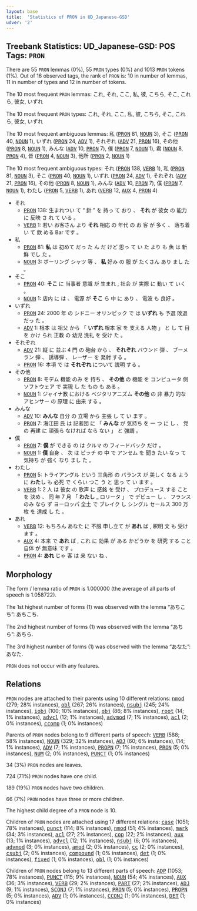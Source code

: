 ```yaml
---
layout: base
title:  'Statistics of PRON in UD_Japanese-GSD'
udver: '2'
---
```


## Treebank Statistics: UD_Japanese-GSD: POS Tags: `PRON`

There are 55 `PRON` lemmas (0%), 55 `PRON` types (0%) and 1013 `PRON` tokens (1%).
Out of 16 observed tags, the rank of `PRON` is: 10 in number of lemmas, 11 in number of types and 12 in number of tokens.

The 10 most frequent `PRON` lemmas: これ, それ, ここ, 私, 彼, こちら, そこ, これら, 彼女, いずれ

The 10 most frequent `PRON` types:  これ, それ, ここ, 私, 彼, こちら, そこ, これら, 彼女, いずれ

The 10 most frequent ambiguous lemmas: 私 (<tt><a href="ja_gsd-pos-PRON.html">PRON</a></tt> 81, <tt><a href="ja_gsd-pos-NOUN.html">NOUN</a></tt> 3), そこ (<tt><a href="ja_gsd-pos-PRON.html">PRON</a></tt> 40, <tt><a href="ja_gsd-pos-NOUN.html">NOUN</a></tt> 1), いずれ (<tt><a href="ja_gsd-pos-PRON.html">PRON</a></tt> 24, <tt><a href="ja_gsd-pos-ADV.html">ADV</a></tt> 1), それぞれ (<tt><a href="ja_gsd-pos-ADV.html">ADV</a></tt> 21, <tt><a href="ja_gsd-pos-PRON.html">PRON</a></tt> 16), その他 (<tt><a href="ja_gsd-pos-PRON.html">PRON</a></tt> 8, <tt><a href="ja_gsd-pos-NOUN.html">NOUN</a></tt> 1), みんな (<tt><a href="ja_gsd-pos-ADV.html">ADV</a></tt> 10, <tt><a href="ja_gsd-pos-PRON.html">PRON</a></tt> 7), 僕 (<tt><a href="ja_gsd-pos-PRON.html">PRON</a></tt> 7, <tt><a href="ja_gsd-pos-NOUN.html">NOUN</a></tt> 1), 君 (<tt><a href="ja_gsd-pos-NOUN.html">NOUN</a></tt> 8, <tt><a href="ja_gsd-pos-PRON.html">PRON</a></tt> 4), 皆 (<tt><a href="ja_gsd-pos-PRON.html">PRON</a></tt> 4, <tt><a href="ja_gsd-pos-NOUN.html">NOUN</a></tt> 3), 他所 (<tt><a href="ja_gsd-pos-PRON.html">PRON</a></tt> 2, <tt><a href="ja_gsd-pos-NOUN.html">NOUN</a></tt> 1)

The 10 most frequent ambiguous types:  それ (<tt><a href="ja_gsd-pos-PRON.html">PRON</a></tt> 138, <tt><a href="ja_gsd-pos-VERB.html">VERB</a></tt> 1), 私 (<tt><a href="ja_gsd-pos-PRON.html">PRON</a></tt> 81, <tt><a href="ja_gsd-pos-NOUN.html">NOUN</a></tt> 3), そこ (<tt><a href="ja_gsd-pos-PRON.html">PRON</a></tt> 40, <tt><a href="ja_gsd-pos-NOUN.html">NOUN</a></tt> 1), いずれ (<tt><a href="ja_gsd-pos-PRON.html">PRON</a></tt> 24, <tt><a href="ja_gsd-pos-ADV.html">ADV</a></tt> 1), それぞれ (<tt><a href="ja_gsd-pos-ADV.html">ADV</a></tt> 21, <tt><a href="ja_gsd-pos-PRON.html">PRON</a></tt> 16), その他 (<tt><a href="ja_gsd-pos-PRON.html">PRON</a></tt> 8, <tt><a href="ja_gsd-pos-NOUN.html">NOUN</a></tt> 1), みんな (<tt><a href="ja_gsd-pos-ADV.html">ADV</a></tt> 10, <tt><a href="ja_gsd-pos-PRON.html">PRON</a></tt> 7), 僕 (<tt><a href="ja_gsd-pos-PRON.html">PRON</a></tt> 7, <tt><a href="ja_gsd-pos-NOUN.html">NOUN</a></tt> 1), わたし (<tt><a href="ja_gsd-pos-PRON.html">PRON</a></tt> 5, <tt><a href="ja_gsd-pos-VERB.html">VERB</a></tt> 1), あれ (<tt><a href="ja_gsd-pos-VERB.html">VERB</a></tt> 12, <tt><a href="ja_gsd-pos-AUX.html">AUX</a></tt> 4, <tt><a href="ja_gsd-pos-PRON.html">PRON</a></tt> 4)


* それ
  * <tt><a href="ja_gsd-pos-PRON.html">PRON</a></tt> 138: 生まれつい て “ 針 ” を 持っ て おり 、 <b>それ</b> が 彼女 の 能力 に 反映 さ れ て いる 。
  * <tt><a href="ja_gsd-pos-VERB.html">VERB</a></tt> 1: 若い お客さん より <b>それ</b> 相応 の 年代 の お 客 が 多く 、 落ち着い て 飲 める Bar です 。
* 私
  * <tt><a href="ja_gsd-pos-PRON.html">PRON</a></tt> 81: <b>私</b> は 初めて だっ た ん だ けど 思っ て い た より も 魚 は 新鮮 でし た 。
  * <tt><a href="ja_gsd-pos-NOUN.html">NOUN</a></tt> 3: ボーリング シャツ 等 、 <b>私</b> 好み の 服 が たくさん あり まし た 。
* そこ
  * <tt><a href="ja_gsd-pos-PRON.html">PRON</a></tt> 40: <b>そこ</b> に 当事者 意識 が 生まれ , 社会 が 実際 に 動い て いく 。
  * <tt><a href="ja_gsd-pos-NOUN.html">NOUN</a></tt> 1: 店内 に は 、 電源 が <b>そこ</b> ら 中 に あり 、 電波 も 良好 。
* いずれ
  * <tt><a href="ja_gsd-pos-PRON.html">PRON</a></tt> 24: 2000 年 の シドニー オリンピック で は <b>いずれ</b> も 予選 敗退 だっ た 。
  * <tt><a href="ja_gsd-pos-ADV.html">ADV</a></tt> 1: 根本 は 祖父 から 「 <b>いずれ</b> 根本 家 を 支える 人物 」 と し て 目 を かけ られ 正教 の 幼児 洗礼 を 受け た 。
* それぞれ
  * <tt><a href="ja_gsd-pos-ADV.html">ADV</a></tt> 21: 縦 に 並ぶ 4 門 の 砲台 から 、 <b>それぞれ</b> バウンド 弾 、 ブーメラン 弾 、 誘導弾 、 レーザー を 発射 する 。
  * <tt><a href="ja_gsd-pos-PRON.html">PRON</a></tt> 16: 本項 で は <b>それぞれ</b> について 説明 する 。
* その他
  * <tt><a href="ja_gsd-pos-PRON.html">PRON</a></tt> 8: モデム 機能 のみ を 持ち 、 <b>その他</b> の 機能 を コンピュータ 側 ソフトウェア で 実現 し た もの も ある 。
  * <tt><a href="ja_gsd-pos-NOUN.html">NOUN</a></tt> 1: ジャイナ教 における ベジタリアニズム <b>その他</b> の 非 暴力 的な アヒンサー の 原理 に 由来 する 。
* みんな
  * <tt><a href="ja_gsd-pos-ADV.html">ADV</a></tt> 10: <b>みんな</b> 自分 の 立場 から 主張 し て い ます 。
  * <tt><a href="ja_gsd-pos-PRON.html">PRON</a></tt> 7: 海江田 氏 は 記者団 に 「 <b>みんな</b> が 気持ち を 一 つ に し 、 党 の 再建 に 頑張ら なければ なら ない 」 と 強調 。
* 僕
  * <tt><a href="ja_gsd-pos-PRON.html">PRON</a></tt> 7: <b>僕</b> が できる の は クルマ の フィードバック だけ 。
  * <tt><a href="ja_gsd-pos-NOUN.html">NOUN</a></tt> 1: <b>僕</b> 自身 、 次 は ピッチ の 中 で アンセム を 聞き たい なっ て 気持ち が 強く なり まし た 。
* わたし
  * <tt><a href="ja_gsd-pos-PRON.html">PRON</a></tt> 5: トライアングル という 三角形 の バランス が 美しく なる ように <b>わたし</b> も 必死 で くらい つこ う と 思っ て い ます 。
  * <tt><a href="ja_gsd-pos-VERB.html">VERB</a></tt> 1: 2 人 は 彼女 の 歌声 に 感銘 を 受け 、 プロデュース する こと を 決め 、 同 年 7 月 「 <b>わたし</b> _ ロリータ 」 で デビュー し 、 フランス のみ なら ず ヨーロッパ 全土 で ブレイク し シングル セールス 300 万 枚 を 達成 し た 。
* あれ
  * <tt><a href="ja_gsd-pos-VERB.html">VERB</a></tt> 12: もちろん あなた に 不服 申し立て が <b>あれ</b> ば , 釈明 文 も 受け ます 。
  * <tt><a href="ja_gsd-pos-AUX.html">AUX</a></tt> 4: 本来 で <b>あれ</b> ば , これ に 効果 が ある かどうか を 研究 する こと 自体 が 無意味 です 。
  * <tt><a href="ja_gsd-pos-PRON.html">PRON</a></tt> 4: <b>あれ</b> じゃ 客 は 来 ない ね 、

## Morphology

The form / lemma ratio of `PRON` is 1.000000 (the average of all parts of speech is 1.058722).

The 1st highest number of forms (1) was observed with the lemma “あちこち”: あちこち.

The 2nd highest number of forms (1) was observed with the lemma “あちら”: あちら.

The 3rd highest number of forms (1) was observed with the lemma “あなた”: あなた.

`PRON` does not occur with any features.


## Relations

`PRON` nodes are attached to their parents using 10 different relations: <tt><a href="ja_gsd-dep-nmod.html">nmod</a></tt> (279; 28% instances), <tt><a href="ja_gsd-dep-obl.html">obl</a></tt> (267; 26% instances), <tt><a href="ja_gsd-dep-nsubj.html">nsubj</a></tt> (245; 24% instances), <tt><a href="ja_gsd-dep-iobj.html">iobj</a></tt> (100; 10% instances), <tt><a href="ja_gsd-dep-obj.html">obj</a></tt> (86; 8% instances), <tt><a href="ja_gsd-dep-root.html">root</a></tt> (14; 1% instances), <tt><a href="ja_gsd-dep-advcl.html">advcl</a></tt> (12; 1% instances), <tt><a href="ja_gsd-dep-advmod.html">advmod</a></tt> (7; 1% instances), <tt><a href="ja_gsd-dep-acl.html">acl</a></tt> (2; 0% instances), <tt><a href="ja_gsd-dep-ccomp.html">ccomp</a></tt> (1; 0% instances)

Parents of `PRON` nodes belong to 9 different parts of speech: <tt><a href="ja_gsd-pos-VERB.html">VERB</a></tt> (588; 58% instances), <tt><a href="ja_gsd-pos-NOUN.html">NOUN</a></tt> (329; 32% instances), <tt><a href="ja_gsd-pos-ADJ.html">ADJ</a></tt> (60; 6% instances),  (14; 1% instances), <tt><a href="ja_gsd-pos-ADV.html">ADV</a></tt> (7; 1% instances), <tt><a href="ja_gsd-pos-PROPN.html">PROPN</a></tt> (7; 1% instances), <tt><a href="ja_gsd-pos-PRON.html">PRON</a></tt> (5; 0% instances), <tt><a href="ja_gsd-pos-NUM.html">NUM</a></tt> (2; 0% instances), <tt><a href="ja_gsd-pos-PUNCT.html">PUNCT</a></tt> (1; 0% instances)

34 (3%) `PRON` nodes are leaves.

724 (71%) `PRON` nodes have one child.

189 (19%) `PRON` nodes have two children.

66 (7%) `PRON` nodes have three or more children.

The highest child degree of a `PRON` node is 10.

Children of `PRON` nodes are attached using 17 different relations: <tt><a href="ja_gsd-dep-case.html">case</a></tt> (1051; 78% instances), <tt><a href="ja_gsd-dep-punct.html">punct</a></tt> (114; 8% instances), <tt><a href="ja_gsd-dep-nmod.html">nmod</a></tt> (51; 4% instances), <tt><a href="ja_gsd-dep-mark.html">mark</a></tt> (34; 3% instances), <tt><a href="ja_gsd-dep-acl.html">acl</a></tt> (27; 2% instances), <tt><a href="ja_gsd-dep-cop.html">cop</a></tt> (22; 2% instances), <tt><a href="ja_gsd-dep-aux.html">aux</a></tt> (13; 1% instances), <tt><a href="ja_gsd-dep-advcl.html">advcl</a></tt> (12; 1% instances), <tt><a href="ja_gsd-dep-nsubj.html">nsubj</a></tt> (6; 0% instances), <tt><a href="ja_gsd-dep-advmod.html">advmod</a></tt> (3; 0% instances), <tt><a href="ja_gsd-dep-amod.html">amod</a></tt> (2; 0% instances), <tt><a href="ja_gsd-dep-cc.html">cc</a></tt> (2; 0% instances), <tt><a href="ja_gsd-dep-csubj.html">csubj</a></tt> (2; 0% instances), <tt><a href="ja_gsd-dep-compound.html">compound</a></tt> (1; 0% instances), <tt><a href="ja_gsd-dep-det.html">det</a></tt> (1; 0% instances), <tt><a href="ja_gsd-dep-fixed.html">fixed</a></tt> (1; 0% instances), <tt><a href="ja_gsd-dep-obl.html">obl</a></tt> (1; 0% instances)

Children of `PRON` nodes belong to 13 different parts of speech: <tt><a href="ja_gsd-pos-ADP.html">ADP</a></tt> (1053; 78% instances), <tt><a href="ja_gsd-pos-PUNCT.html">PUNCT</a></tt> (115; 9% instances), <tt><a href="ja_gsd-pos-NOUN.html">NOUN</a></tt> (54; 4% instances), <tt><a href="ja_gsd-pos-AUX.html">AUX</a></tt> (36; 3% instances), <tt><a href="ja_gsd-pos-VERB.html">VERB</a></tt> (29; 2% instances), <tt><a href="ja_gsd-pos-PART.html">PART</a></tt> (27; 2% instances), <tt><a href="ja_gsd-pos-ADJ.html">ADJ</a></tt> (9; 1% instances), <tt><a href="ja_gsd-pos-SCONJ.html">SCONJ</a></tt> (7; 1% instances), <tt><a href="ja_gsd-pos-PRON.html">PRON</a></tt> (5; 0% instances), <tt><a href="ja_gsd-pos-PROPN.html">PROPN</a></tt> (5; 0% instances), <tt><a href="ja_gsd-pos-ADV.html">ADV</a></tt> (1; 0% instances), <tt><a href="ja_gsd-pos-CCONJ.html">CCONJ</a></tt> (1; 0% instances), <tt><a href="ja_gsd-pos-DET.html">DET</a></tt> (1; 0% instances)

